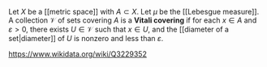Let $X$ be a [[metric space]] with $A \subset X$. Let $\mu$ be the [[Lebesgue measure]]. A collection $\mathcal V$ of sets covering $A$ is a **Vitali covering** if for each $x \in A$ and $\varepsilon > 0$, there exists $U \in \mathcal V$ such that $x \in U$, and the [[diameter of a set|diameter]] of $U$ is nonzero and less than $\varepsilon$.

https://www.wikidata.org/wiki/Q3229352
